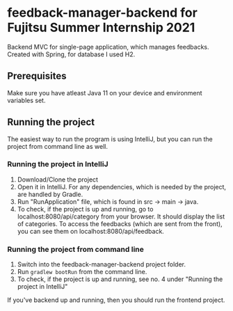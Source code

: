 # feedback-manager-backend for Fujitsu Summer Internship 2021
Backend MVC for single-page application, which manages feedbacks. Created with Spring, for database I used H2.

## Prerequisites
Make sure you have atleast Java 11 on your device and environment variables set. 

## Running the project
The easiest way to run the program is using IntelliJ, but you can run the project from command line as well.

### Running the project in IntelliJ
1. Download/Clone the project
2. Open it in IntelliJ. For any dependencies, which is needed by the project, are handled by Gradle. 
3. Run "RunApplication" file, which is found in src -> main -> java.
4. To check, if the project is up and running, go to localhost:8080/api/category from your browser. It should display the list of categories. To access the feedbacks (which are sent from the front), you can see them on localhost:8080/api/feedback.

### Running the project from command line
1. Switch into the feedback-manager-backend project folder.
2. Run `gradlew bootRun` from the command line.
3. To check, if the project is up and running, see no. 4 under "Running the project in IntelliJ"

If you've backend up and running, then you should run the frontend project.
